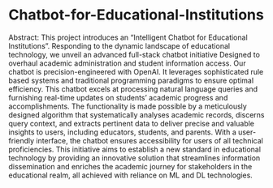 # Chatbot-for-Educational-Institutions

Abstract:
This project introduces an “Intelligent Chatbot for Educational Institutions”. Responding to the dynamic landscape 
of educational technology, we unveil an advanced full-stack chatbot initiative Designed to overhaul academic 
administration and student information access. Our chatbot is precision-engineered with OpenAI. It leverages 
sophisticated rule based systems and traditional programming paradigms to ensure optimal efficiency. This chatbot 
excels at processing natural language queries and furnishing real-time updates on students’ academic progress and 
accomplishments. The functionality is made possible by a meticulously designed algorithm that systematically 
analyses academic records, discerns query context, and extracts pertinent data to deliver precise and valuable 
insights to users, including educators, students, and parents. With a user-friendly interface, the chatbot ensures 
accessibility for users of all technical proficiencies. This initiative aims to establish a new standard in educational 
technology by providing an innovative solution that streamlines information dissemination and enriches the 
academic journey for stakeholders in the educational realm, all achieved with reliance on ML
 and DL technologies.
